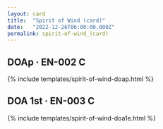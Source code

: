 ```yaml
---
layout: card
title:  "Spirit of Wind (card)"
date:   "2022-12-26T06:00:00.000Z"
permalink: spirit-of-wind_(card)
---
```


## DOAp &middot; EN-002 C

{% include templates/spirit-of-wind-doap.html %}


## DOA 1st &middot; EN-003 C

{% include templates/spirit-of-wind-doa1e.html %}
